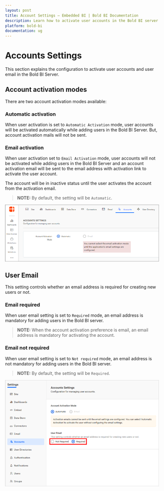 ```yaml
---
layout: post
title: Account Settings – Embedded BI | Bold BI Documentation
description: Learn how to activate user accounts in the Bold BI server. There are two account activation modes available - Automatic and Email.
platform: bold-bi
documentation: ug
---
```


# Accounts Settings

This section explains the configuration to activate user accounts and user email in the Bold BI Server.

## Account activation modes

There are two account activation modes available:

### Automatic activation

When user activation is set to `Automatic Activation` mode, user accounts will be activated automatically while adding users in the Bold BI Server. But, account activation mails will not be sent.

### Email activation

When user activation set to `Email Activation` mode, user accounts will not be activated while adding users in the Bold BI Server and an account activation email will be sent to the email address with activation link to activate the user account.

The account will be in inactive status until the user activates the account from the activation email.

> **NOTE:** By default, the setting will be `Automatic`.

![Accounts Settings](/static/assets/embedded/site-administration/images/account-settings.png)

## User Email

This setting controls whether an email address is required for creating new users or not.

### Email required

When user email setting is set to `Required` mode, an email address is mandatory for adding users in the Bold BI server.

> **NOTE:** When the account activation preference is email, an email address is mandatory for activating the account.

### Email not required

When user email setting is set to `Not required` mode, an email address is not mandatory for adding users in the Bold BI server.

> **NOTE:** By default, the setting will be `Required`.

![Email Settings](/static/assets/embedded/site-administration/images/email-required-settings.png)